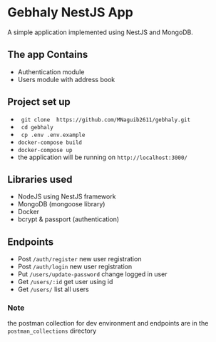 # Gebhaly NestJS App
A simple application  implemented using NestJS and MongoDB.

## The app Contains
- Authentication module
- Users module with address book

## Project set up
- ``` git clone  https://github.com/MNaguib2611/gebhaly.git```
- ``` cd gebhaly```
- ``` cp .env .env.example```
- ``` docker-compose build ```
- ``` docker-compose up ```
- the application will be running on ```http://localhost:3000/```







 ## Libraries used
 * NodeJS using NestJS framework
 * MongoDB (mongoose library)
 * Docker 
 * bcrypt & passport (authentication)


## Endpoints
* Post `/auth/register`  new user registration
* Post `/auth/login`  new user registration
* Put `/users/update-password`  change logged in user
* Get `/users/:id`  get user using id
* Get `/users/`  list all users


 ### Note
 the postman collection for dev environment and endpoints are in the `postman_collections` directory  
 










